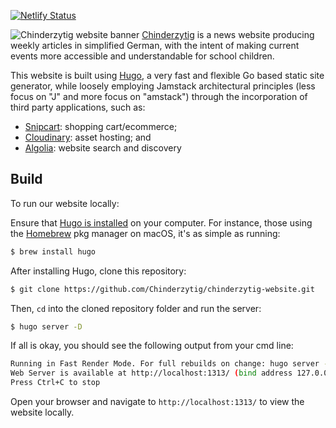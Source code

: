 [![Netlify Status](https://api.netlify.com/api/v1/badges/1e519541-da15-44b2-9d10-23d8c1bc6f0a/deploy-status)](https://app.netlify.com/sites/chinderzytig-v1/deploys)

![Chinderzytig website banner](https://res.cloudinary.com/chinderzytig/image/upload/v1605558755/logos/banner_hlymn4.png)
[Chinderzytig](https://www.chinderzytig.ch/) is a news website producing weekly articles in simplified German, with the intent of making current events more accessible and understandable for school children.

This website is built using [Hugo](https://gohugo.io/), a very fast and flexible Go based static site generator, while loosely
employing Jamstack architectural principles (less focus on "J" and more focus on "amstack") through the incorporation of third party applications, such as:

- [Snipcart](https://snipcart.com/): shopping cart/ecommerce;
- [Cloudinary](https://cloudinary.com/): asset hosting; and
- [Algolia](https://www.algolia.com/): website search and discovery

## Build
To run our website locally:

Ensure that [Hugo is installed](https://gohugo.io/getting-started/installing/) on your computer. For instance, those using the [Homebrew](https://brew.sh/) pkg manager on macOS, it's as simple as running:
```bash
$ brew install hugo
```

After installing Hugo, clone this repository:
```bash
$ git clone https://github.com/Chinderzytig/chinderzytig-website.git
```

Then, `cd` into the cloned repository folder and run the server:
```bash
$ hugo server -D
```

If all is okay, you should see the following output from your cmd line:
```bash
Running in Fast Render Mode. For full rebuilds on change: hugo server --disableFastRender
Web Server is available at http://localhost:1313/ (bind address 127.0.0.1)
Press Ctrl+C to stop
```

Open your browser and navigate to `http://localhost:1313/` to view the website locally.
